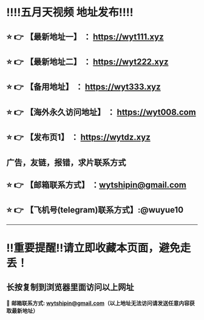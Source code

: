 
:bangbang::bangbang:五月天视频 地址发布:bangbang::bangbang:
==
:star: :point_right: 【最新地址一】 ： https://wyt111.xyz
------
:star: :point_right: 【最新地址二】 ： https://wyt222.xyz
------
:star: :point_right: 【备用地址】 ： https://wyt333.xyz
------
:star: :point_right: 【海外永久访问地址】 ： https://wyt008.com
------
:star: :point_right: 【发布页1】 ： https://wytdz.xyz
------
广告，友链，报错，求片联系方式
------
:star: :point_right: 【邮箱联系方式】 ：wytshipin@gmail.com
------
:star: :point_right: 【飞机号(telegram)联系方式】:@wuyue10
------


------
:bangbang:重要提醒:bangbang:请立即收藏本页面，避免走丢！
==

长按复制到浏览器里面访问以上网址
-

:e-mail: __邮箱联系方式: wytshipin@gmail.com（以上地址无法访问请发送任意内容获取最新地址）__
